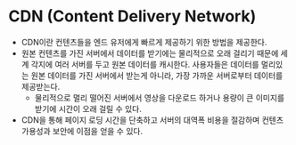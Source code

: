 # CDN (Content Delivery Network)

- CDN이란 컨텐츠들을 엔드 유저에게 빠르게 제공하기 위한 방법을 제공한다.
- 원본 컨텐츠를 가진 서버에서 데이터를 받기에는 물리적으로 오래 걸리기 때문에 세계 각지에 여러 서버를 두고 원본 데이터를 캐시한다. 사용자들은 데이터를 멀리있는 원본 데이터를 가진 서버에서 받는게 아니라, 가장 가까운 서버로부터 데이터를 제공받는다.
  - 물리적으로 멀리 떨어진 서버에서 영상을 다운로드 하거나 용량이 큰 이미지를 받기에 시간이 오래 걸릴 수 있다.
- CDN을 통해 페이지 로딩 시간을 단축하고 서버의 대역폭 비용을 절감하며 컨텐츠 가용성과 보안에 이점을 얻을 수 있다.

